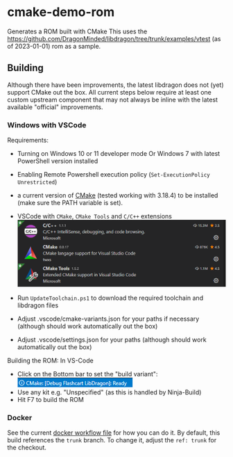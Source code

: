 # cmake-demo-rom
Generates a ROM built with CMake
This uses the https://github.com/DragonMinded/libdragon/tree/trunk/examples/vtest (as of 2023-01-01) rom as a sample.

## Building
Although there have been improvements, the latest libdragon does not (yet) support CMake out the box.
All current steps below require at least one custom upstream component that may not always be inline with the latest available "official" improvements.

### Windows with VSCode
Requirements:
* Turning on Windows 10 or 11 developer mode Or Windows 7 with latest PowerShell version installed
* Enabling Remote Powershell execution policy (`Set-ExecutionPolicy Unrestricted`)
* a current version of [CMake](https://cmake.org/download/) (tested working with 3.18.4) to be installed (make sure the PATH variable is set).
* VSCode with `CMake`, `CMake Tools` and `C/C++` extensions
![Required VSCode Extensions](docs/images/vscode-extensions.png)

* Run `UpdateToolchain.ps1` to download the required toolchain and libdragon files
* Adjust .vscode/cmake-variants.json for your paths if necessary (although should work automatically out the box)
* Adjust .vscode/settings.json for your paths (although should work automatically out the box)

Building the ROM:
In VS-Code
* Click on the Bottom bar to set the "build variant": ![CMake variant](docs/images/vscode-set-variant.png)
* Use any kit e.g. "Unspecified" (as this is handled by Ninja-Build)
* Hit F7 to build the ROM

### Docker
See the current [docker workflow file](.github/workflows/build-docker.yml) for how you can do it.
By default, this build references the `trunk` branch. To change it, adjust the `ref: trunk` for the checkout.

